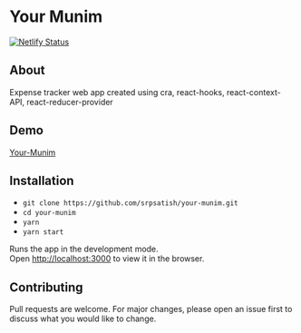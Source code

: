 # Your Munim
[![Netlify Status](https://api.netlify.com/api/v1/badges/7e129fff-821d-493a-b47f-2bb44e48f583/deploy-status)](https://app.netlify.com/sites/kind-lumiere-fd918c/deploys)

## About

Expense tracker web app created using cra, react-hooks, react-context-API, react-reducer-provider


## Demo 
[Your-Munim](https://kind-lumiere-fd918c.netlify.app/)


## Installation
* `git clone https://github.com/srpsatish/your-munim.git`
* `cd your-munim`
* `yarn`
* `yarn start`

Runs the app in the development mode.<br />
Open [http://localhost:3000](http://localhost:3000) to view it in the browser.

## Contributing
Pull requests are welcome. For major changes, please open an issue first to discuss what you would like to change.

